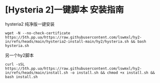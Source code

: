 # [Hysteria 2]一键脚本 安装指南

hysteria2 纯净版一键安装

```
wget -N --no-check-certificate https://5th.pp.ua/https://raw.githubusercontent.com/lswmxl/hy2-in/refs/heads/main/hysteria2-install-main/hy2/hysteria.sh && bash hysteria.sh
```

另一个hy2脚本




```
curl -sSL https://5th.pp.ua/https://raw.githubusercontent.com/lswmxl/hy2-in/refs/heads/main/install.sh -o install.sh && chmod +x install.sh && bash install.sh
```
